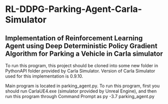 # RL-DDPG-Parking-Agent-Carla-Simulator
 Implementation of Reinforcement Learning Agent using Deep Deterministic Policy Gradient Algorithm for Parking a Vehicle in Carla simulator
 ----------------------------------------------------------------------------------------------------------------------------------------
 To run this program, this project should be cloned into some new folder in PythonAPI folder provided by Carla Simulator. Version of Carla
 Simulator used for this implementation is 0.9.10. 
 
 Main program is located in parking_agent.py. 
 To run this program, first you should run CarlaUE4.exe (simulator provided by Unreal Engine), and then run this program through Command Prompt as py -3.7 parking_agent.py
